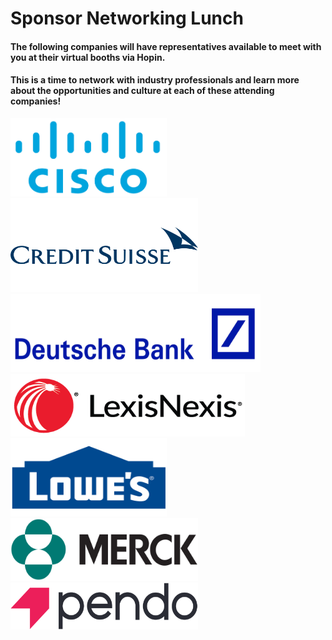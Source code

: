 # Sponsor Networking Lunch
#### The following companies will have representatives available to meet with you at their virtual booths via Hopin. 

#### This is a time to network with industry professionals and learn more about the opportunities and culture at each of these attending companies! 

<img src="https://github.com/annaowens/DiamondHacks21/blob/master/Session%20Information/logos/cisco.png" width="250" height="125">
<img src="https://github.com/annaowens/DiamondHacks21/blob/master/Session%20Information/logos/credit_suisse.png" width="300" height="150">
<img src="https://github.com/annaowens/DiamondHacks21/blob/master/Session%20Information/logos/deutsche_bank.png" width="400" height="125">
<img src="https://github.com/annaowens/DiamondHacks21/blob/master/Session%20Information/logos/lexisnexis.png" width="375" height="100">
<img src="https://github.com/annaowens/DiamondHacks21/blob/master/Session%20Information/logos/lowes.png" width="250" height="125">
<img src="https://github.com/annaowens/DiamondHacks21/blob/master/Session%20Information/logos/merck.png" width="300" height="100">
<img src="https://github.com/annaowens/DiamondHacks21/blob/master/Session%20Information/logos/pendo.png" width="300" height="75">

